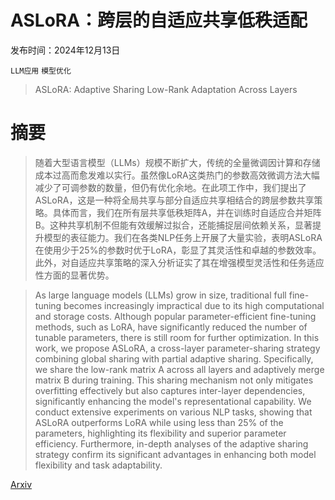 # ASLoRA：跨层的自适应共享低秩适配

发布时间：2024年12月13日

`LLM应用` `模型优化`

> ASLoRA: Adaptive Sharing Low-Rank Adaptation Across Layers

# 摘要

> 随着大型语言模型（LLMs）规模不断扩大，传统的全量微调因计算和存储成本过高而愈发难以实行。虽然像LoRA这类热门的参数高效微调方法大幅减少了可调参数的数量，但仍有优化余地。在此项工作中，我们提出了ASLoRA，这是一种将全局共享与部分自适应共享相结合的跨层参数共享策略。具体而言，我们在所有层共享低秩矩阵A，并在训练时自适应合并矩阵B。这种共享机制不但能有效缓解过拟合，还能捕捉层间依赖关系，显著提升模型的表征能力。我们在各类NLP任务上开展了大量实验，表明ASLoRA在使用少于25%的参数时优于LoRA，彰显了其灵活性和卓越的参数效率。此外，对自适应共享策略的深入分析证实了其在增强模型灵活性和任务适应性方面的显著优势。

> As large language models (LLMs) grow in size, traditional full fine-tuning becomes increasingly impractical due to its high computational and storage costs. Although popular parameter-efficient fine-tuning methods, such as LoRA, have significantly reduced the number of tunable parameters, there is still room for further optimization. In this work, we propose ASLoRA, a cross-layer parameter-sharing strategy combining global sharing with partial adaptive sharing. Specifically, we share the low-rank matrix A across all layers and adaptively merge matrix B during training. This sharing mechanism not only mitigates overfitting effectively but also captures inter-layer dependencies, significantly enhancing the model's representational capability. We conduct extensive experiments on various NLP tasks, showing that ASLoRA outperforms LoRA while using less than 25% of the parameters, highlighting its flexibility and superior parameter efficiency. Furthermore, in-depth analyses of the adaptive sharing strategy confirm its significant advantages in enhancing both model flexibility and task adaptability.

[Arxiv](https://arxiv.org/abs/2412.10135)